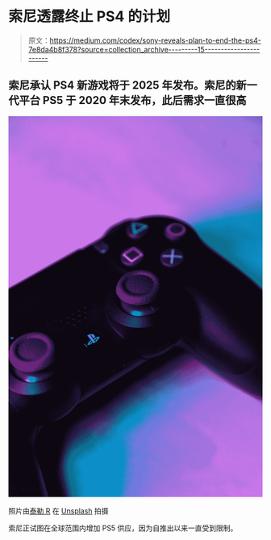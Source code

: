 # 索尼透露终止 PS4 的计划

> 原文：<https://medium.com/codex/sony-reveals-plan-to-end-the-ps4-7e8da4b8f378?source=collection_archive---------15----------------------->

## 索尼承认 PS4 新游戏将于 2025 年发布。索尼的新一代平台 PS5 于 2020 年末发布，此后需求一直很高

![](img/2c08c8a7d4d9c7a35f93fa9a192db3f6.png)

照片由[泰勒 R](https://unsplash.com/@usualmorals?utm_source=medium&utm_medium=referral) 在 [Unsplash](https://unsplash.com?utm_source=medium&utm_medium=referral) 拍摄

索尼正试图在全球范围内增加 PS5 供应，因为自推出以来一直受到限制。